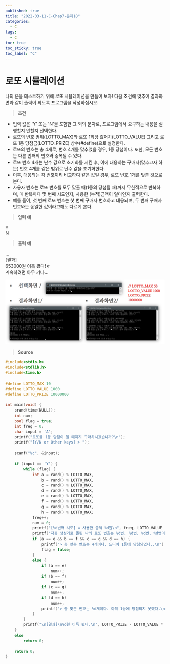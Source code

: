 ```yaml
---
published: true
title: "2022-03-11-C-Chap7-문제18"
categories:
  - C
tags:
  - C
toc: true
toc_sticky: true
toc_label: "C"
---
```


# 로또 시뮬레이션

나의 운을 테스트하기 위해 로또 시뮬레이션을 만들어 보자! 다음 조건에 맞추어 결과화면과 같이 출력이 되도록 프로그램을 작성하십시오.

> **조건**

- 입력 값은 'Y' 또는 'N'을 포함한 그 외의 문자로, 프로그램에서 요구하는 내용을 실행할지 안할지 선택한다.
- 로또의 번호 범위(LOTTO_MAX)와 로또 1회당 값어치(LOTTO_VALUE) 그리고 로또 1등 당첨금(LOTTO_PRIZE) 상수(#define)으로 설정한다.
- 로또의 번호는 총 4개로, 번호 4개를 맞추었을 경우, 1등 당첨이다. 또한, 모든 번호는 다른 번째의 번호와 중복될 수 있다.
- 로또 번호 4개는 난수 값으로 초기화를 시킨 후, 이에 대응하는 구매자(맞추고자 하는) 번호 4개를 같은 범위로 난수 값을 초기화한다.
- 이후, 대응되는 각 번호끼리 비교하여 같은 값일 경우, 로또 번호 1개를 맞춘 것으로 본다.
- 사용자 번호는 로또 번호를 모두 맞출 때(1등의 당첨될 때)까지 무한적으로 반복하며, 매 반복마다 몇 번째 시도인지, 사용한 (누적)금액이 얼마인지 출력한다.
- 예를 들어, 첫 번째 로또 번호는 첫 번째 구매자 번호하고 대응되며, 두 번째 구매자 번호와는 동일한 값이라고해도 다르게 본다.

> **입력 예**

Y  
N

> **출력 예**

...  
[결과]  
653000원 이득 봤다!ㅎ  
계속하려면 아무 키나...

![image](https://github.com/222SeungHyun/222SeungHyun.github.io/blob/master/_images/%EA%B8%B0%EC%B4%88%ED%94%84%EB%A1%9C%EA%B7%B8%EB%9E%98%EB%B0%8D%207%EC%9E%A5%20%EC%8B%A4%EC%8A%B5-%EB%AC%B8%EC%A0%9C18.png?raw=true)

> **Source**

```C++
#include<stdio.h>
#include<stdlib.h>
#include<time.h>

#define LOTTO_MAX 10
#define LOTTO_VALUE 1000
#define LOTTO_PRIZE 10000000

int main(void) {
	srand(time(NULL));
	int num;
	bool flag = true;
	int freq = 0;
	char input = 'A';
	printf("로또를 1등 당첨이 될 떄까지 구매하시겠습니까?\n");
	printf("[Y/N or Other keys] > ");

	scanf("%c", &input);

	if (input == 'Y') {
		while (flag) {
			int a = rand() % LOTTO_MAX,
				b = rand() % LOTTO_MAX,
				c = rand() % LOTTO_MAX,
				d = rand() % LOTTO_MAX,
				e = rand() % LOTTO_MAX,
				f = rand() % LOTTO_MAX,
				g = rand() % LOTTO_MAX,
				h = rand() % LOTTO_MAX;
			freq++;
			num = 0;
			printf("[%d번째 시도] = 사용한 금액 %d원\n", freq, LOTTO_VALUE * freq);
			printf("자동 생성기로 돌린 나의 로또 번호는 %d번, %d번, %d번, %d번이다.\n", a, b, c, d);
			if (a == e && b == f && c == g && d == h) {
				printf("> 총 맞춘 번호는 4개이다. 드디어 1등에 당첨되었다..\n");
				flag = false;
			}
			else {
				if (a == e)
					num++;
				if (b == f)
					num++;
				if (c == g)
					num++;
				if (d == h)
					num++;
				printf("> 총 맞춘 번호는 %d개이다. 아직 1등에 당첨되지 못했다.\n", num);
			}
		}
		printf("\n[결과]\n%d원 이득 봤다.\n", LOTTO_PRIZE - LOTTO_VALUE * freq);
	}
	else
		return 0;

	return 0;
}
```
